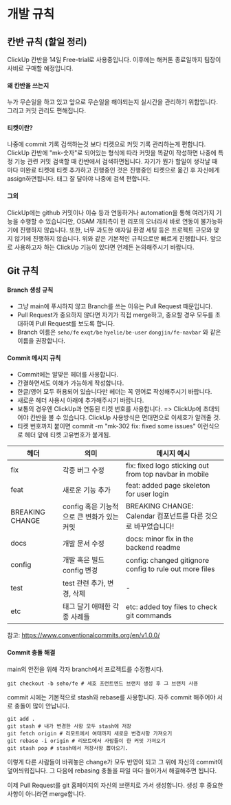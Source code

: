 # 개발 규칙
## 칸반 규칙 (할일 정리)
ClickUp 칸반을 14일 Free-trial로 사용중입니다. 이후에는 해커톤 종료일까지 팀장이 사비로 구매할 예정입니다.
#### 왜 칸반을 쓰는지
누가 무슨일을 하고 있고 앞으로 무슨일을 해야되는지 실시간을 관리하기 위함입니다. 그리고 커밋 관리도 편해집니다.
#### 티켓이란?
나중에 commit 기록 검색하는것 보다 티켓으로 커밋 기록 관리하는게 편합니다. ClickUp 칸반에 "mk-숫자"로 되어있는 형식에 따라 커밋을 똑같이 작성하면
나중에 특정 기능 관련 커밋 검색할 때 칸반에서 검색하면됩니다. 자기가 뭔가 할일이 생각날 때 마다 미완료 티켓에 티켓 추가하고 진행중인 것은 진행중인 티켓으로
옮긴 후 자신에게 assign하면됩니다. 태그 잘 달아야 나중에 검색 편합니다.
#### 그외
ClickUp에는 github 커밋이나 이슈 등과 연동하거나 automation을 통해 여러가지 기능을 수행할 수 있습니다만, OSAM 개최측이 현 리포의 오너라서
바로 연동이 불가능하기에 진행하지 않습니다. 또한, 너무 과도한 애자일 환경 세팅 등은 프로젝트 규모와 맞지 않기에 진행하지 않습니다.
위와 같은 기본적인 규칙으로만 빠르게 진행합니다. 앞으로 사용하고자 하는 ClickUp 기능이 있다면 언제든 논의해주시기 바랍니다.

## Git 규칙
#### Branch 생성 규칙
- 그냥 main에 푸시하지 않고 Branch를 쓰는 이유는 Pull Request 때문입니다.
- Pull Request가 중요하지 않다면 자기가 직접 merge하고, 중요할 경우 모두를 초대하여 Pull Request를 보도록 합니다.
- Branch 이름은 `seho/fe` `exqt/be` `hyelie/be-user` `dongjin/fe-navbar` 와 같은 이름을 권장합니다.
#### Commit 메시지 규칙
- Commit에는 알맞은 헤더를 사용합니다. 
- 간결하면서도 이해가 가능하게 작성합니다.
- 한글/영어 모두 허용되어 있습니다만 헤더는 꼭 영어로 작성해주시기 바랍니다.
- 새로운 헤더 사용시 아래에 추가해주시기 바랍니다.
- 보통의 경우엔 ClickUp과 연동된 티켓 번호를 사용합니다. => ClickUp에 초대되어야 칸반을 볼 수 있습니다. ClickUp 사용방식은 면대면으로 이세호가 알려줄 것.
- 티켓 번호까지 붙이면 commit -m "mk-302 fix: fixed some issues" 이런식으로 헤더 앞에 티켓 고유번호가 붙게됨.


| 헤더  | 의미  | 메시지 예시 |
|---|---|---|
| fix  | 각종 버그 수정  | fix: fixed logo sticking out from top navbar in mobile |
| feat | 새로운 기능 추가  | feat: added page skeleton for user login |
| BREAKING CHANGE  | config 혹은 기능적으로 큰 변화가 있는 커밋 | BREAKING CHANGE: Calendar 컴포넌트를 다른 것으로 바꾸었습니다!|
| docs  | 개발 문서 수정  | docs: minor fix in the backend readme |
| config  | 개발 혹은 빌드 config 변경 | config: changed gitignore config to rule out more files|
| test | test 관련 추가, 변경, 삭제 | - |
| etc | 태그 달기 애매한 각종 사례들 | etc: added toy files to check git commands |

참고: https://www.conventionalcommits.org/en/v1.0.0/

#### Commit 충돌 해결
main의 안전을 위해 각자 branch에서 프로젝트를 수정합시다.
```
git checkout -b seho/fe # 세호 프런트엔드 브랜치 생성 후 그 브랜치 사용
```
commit 시에는 기본적으로 stash와 rebase를 사용합니다. 자주 commit 해주어야 서로 충돌이 많이 안납니다.
```
git add .
git stash # 내가 변경한 사항 모두 stash에 저장
git fetch origin # 리모트에서 여태까지 새로운 변경사항 가져오기
git rebase -i origin # 리모트에서 사람들이 한 커밋 가져오기
git stash pop # stash에서 저장사항 뽑아오기. 
```
이렇게 다른 사람들이 바꿔놓은 change가 모두 반영이 되고 그 위에 자신의 commit이 덮어씌워집니다.
그 다음에 rebasing 충돌을 파일 마다 들어가서 해결해주면 됩니다.

이제 Pull Request를 git 홈페이지의 자신의 브랜치로 가서 생성합니다. 생성 후 중요한 사항이 아니라면 merge합니다.

